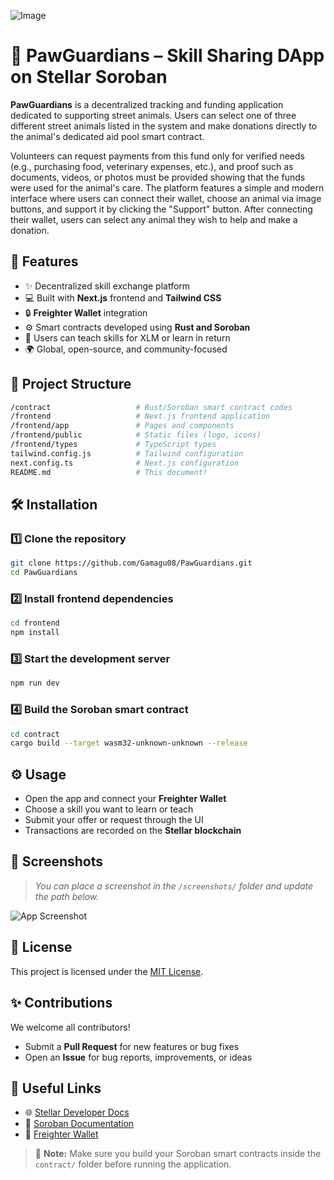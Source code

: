 ![Image](https://github.com/user-attachments/assets/6675991e-d714-469e-b30c-f84a851c778c)

# 🐾 PawGuardians – Skill Sharing DApp on Stellar Soroban

**PawGuardians** is a decentralized tracking and funding application dedicated to supporting street animals. Users can select one of three different street animals listed in the system and make donations directly to the animal's dedicated aid pool smart contract.

Volunteers can request payments from this fund only for verified needs (e.g., purchasing food, veterinary expenses, etc.), and proof such as documents, videos, or photos must be provided showing that the funds were used for the animal's care. The platform features a simple and modern interface where users can connect their wallet, choose an animal via image buttons, and support it by clicking the "Support" button. After connecting their wallet, users can select any animal they wish to help and make a donation.
## 🚀 Features

- ✨ Decentralized skill exchange platform  
- 💻 Built with **Next.js** frontend and **Tailwind CSS**  
- 🔒 **Freighter Wallet** integration  
- ⚙️ Smart contracts developed using **Rust and Soroban**  
- 🔁 Users can teach skills for XLM or learn in return  
- 🌍 Global, open-source, and community-focused  

## 📂 Project Structure

```bash
/contract                   # Rust/Soroban smart contract codes
/frontend                   # Next.js frontend application
/frontend/app               # Pages and components
/frontend/public            # Static files (logo, icons)
/frontend/types             # TypeScript types
tailwind.config.js          # Tailwind configuration
next.config.ts              # Next.js configuration
README.md                   # This document!
```

## 🛠️ Installation

### 1️⃣ Clone the repository

```bash
git clone https://github.com/Gamagu08/PawGuardians.git
cd PawGuardians
```

### 2️⃣ Install frontend dependencies

```bash
cd frontend
npm install
```

### 3️⃣ Start the development server

```bash
npm run dev
```

### 4️⃣ Build the Soroban smart contract

```bash
cd contract
cargo build --target wasm32-unknown-unknown --release
```

## ⚙️ Usage

- Open the app and connect your **Freighter Wallet**  
- Choose a skill you want to learn or teach  
- Submit your offer or request through the UI  
- Transactions are recorded on the **Stellar blockchain**  

## 📸 Screenshots

> _You can place a screenshot in the `/screenshots/` folder and update the path below._

![App Screenshot](./screenshots/pawguardians-preview.png)

## 📄 License

This project is licensed under the [MIT License](LICENSE).

## ✨ Contributions

We welcome all contributors!

- Submit a **Pull Request** for new features or bug fixes  
- Open an **Issue** for bug reports, improvements, or ideas  

## 🔗 Useful Links

- 🌐 [Stellar Developer Docs](https://developers.stellar.org/docs/)
- 🔧 [Soroban Documentation](https://soroban.stellar.org/docs)
- 💼 [Freighter Wallet](https://freighter.app/)

> 📌 **Note:** Make sure you build your Soroban smart contracts inside the `contract/` folder before running the application.

